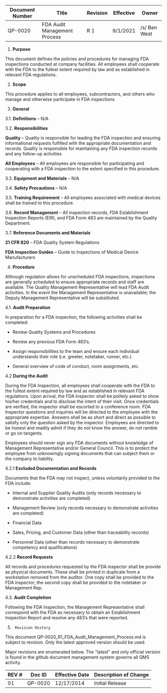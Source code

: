 Document Number|Title|Revision|Effective|Owner
---------------|-------------------------------------|---|----|-----
QP-0020|FDA Audit Management Process|R 1|9/1/2021|/s/ Ben West

1.  **Purpose**

 This document defines the policies and procedures for managing FDA
 inspections conducted at company facilities. All employees shall
 cooperate with the FDA to the fullest extent required by law and as
 established in relevant FDA regulations.

2.  **Scope**

 This procedure applies to all employees, subcontractors, and others
 who manage and otherwise participate in FDA inspections

3.  **General**

3.1.  **Definitions** – N/A

3.2.  **Responsibilities**

 **Quality** – Quality is responsible for leading the FDA inspection
 and ensuring informational requests fulfilled with the appropriate
 documentation and records. Quality is responsible for maintaining any
 FDA inspection records and any follow-up activities

 **All Employees** – All employees are responsible for participating
 and cooperating with a FDA inspection to the extent specified in this
 procedure.

3.3.  **Equipment and Materials** – N/A

3.4.  **Safety Precautions** – N/A

3.5.  **Training Requirement** – All employees associated with medical
     devices shall be trained to this procedure.

3.6.  **Record Management** – All inspection records, FDA Establishment
     Inspection Reports (EIR), and FDA Form 483 are maintained by the
     Quality Department.

3.7.  **Reference Documents and Materials**

 **21 CFR 820** – FDA Quality System Regulations

 **FDA Inspection Guides** – Guide to Inspections of Medical Device
 Manufacturers

4.  **Procedure**

 Although regulation allows for unscheduled FDA inspections,
 inspections are generally scheduled to ensure appropriate records and
 staff are available. The Quality Management Representative will lead
 FDA Audit activities. In the event the Management Representative is
 unavailable; the Deputy Management Representative will be substituted.

4.1.  **Audit Preparation**

 In preparation for a FDA inspection, the following activities shall be
 completed:

-   Review Quality Systems and Procedures

-   Review any previous FDA Form 483’s.

-   Assign responsibilities to the team and ensure each individual
     understands their role (i.e. greeter, notetaker, runner, etc.)

-   General overview of code of conduct, room assignments, etc.

4.2  **During the Audit**

 During the FDA Inspection, all employees shall cooperate with the FDA
 to the fullest extent required by law and as established in relevant
 FDA regulations. Upon arrival, the FDA Inspector shall be politely
 asked to show his/her credentials and to disclose the intent of their
 visit. Once credentials are verified, the inspector shall be escorted
 to a conference room. FDA Inspector questions and inquiries will be
 directed to the employee with the appropriate expertise. Answers shall
 be as short and direct as possible to satisfy only the question asked
 by the inspector. Employees are directed to be honest and readily
 admit if they do not know the answer, do not ramble or go on tangents.

 Employees should never sign any FDA documents without knowledge of
 Management Representative and/or General Council. This is to protect
 the employee from unknowingly signing documents that can subject them
 or the company to liability.

4.2.1  **Excluded Documentation and Records**

 Documents that the FDA may not inspect, unless voluntarily provided to
 the FDA include:

-   Internal and Supplier Quality Audits (only records necessary to
     demonstrate activities are completed)

-   Management Review (only records necessary to demonstrate activities
     are completed)

-   Financial Data

-   Sales, Pricing, and Customer Data (other than traceability records)

-   Personnel Data (other than records necessary to demonstrate
     competency and qualifications)

4.2.2  **Record Requests**

 All records and procedures requested by the FDA inspector shall be
 provide as physical documents. These shall be printed in duplicate
 from a workstation removed from the auditor. One copy shall be
 provided to the FDA inspector; the second copy shall be provided to
 the notetaker or Management Rep.

4.3.  **Audit Completion**

 Following the FDA Inspection, the Management Representative shall
 correspond with the FDA as necessary to obtain an Establishment
 Inspection Report and resolve any 483’s that were reported.

5.      Revision History

This document  QP-0020_R1_FDA_Audit_Management_Process.md
is subject to revision. Only the latest approved version should be used.

Major revisions are enumerated below.
The "latest" and only official version is found in the github document management system governs all QMS activity.

REV #|Doc ID|Effective Date|Description of Change
-----|------|--------------|---------------------
01   | QP-0020|12/17/2014|Initial Release
